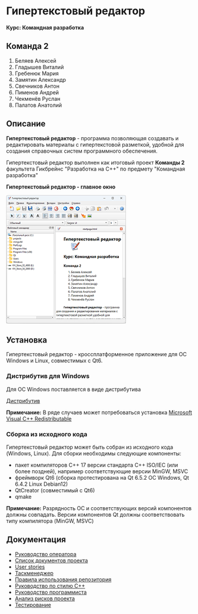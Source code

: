 # Гипертекстовый редактор

**Курс: Командная разработка**

## Команда 2

1.  Беляев Алексей
2.  Гладышев Виталий
3.  Гребенюк Мария
4.  Замятин Александр
5.  Свечников Антон
6.  Пименов Андрей
7.  Чекменёв Руслан
8.  Палатов Анатолий

## Описание

**Гипертекстовый редактор** - программа позволяющая создавать и редактировать материалы с гипертекстовой разметкой, удобной для создания справочных систем программного обеспечения.

Гипертекстовый редактор выполнен как итоговый проект **Команды 2** факультета Гикбрейнс "Разработка на С++" по предмету "Командная разработка"

**Гипертекстовый редактор - главное окно**

![Главное окно](https://github.com/VitalyGladyshev/GB-text-editor/blob/documentation/docs/help/images/window_main.png)

## Установка

Гипертекстовый редактор - кроссплатформенное приложение для ОС Windows и Linux, совместимых с Qt6.

### Дистрибутив для Windows

Для ОС Windows поставляется в виде дистрибутива

[Дистрибутив](https://drive.google.com/file/d/1c6_23hIyasb7K5QCT9YKr3OJuXb9hawd/view?usp=drive_link)

**Примечание:** В ряде случаев может потребоваться установка [Microsoft Visual C++ Redistributable](https://learn.microsoft.com/en-us/cpp/windows/latest-supported-vc-redist?view=msvc-170)

### Сборка из исходного кода

Гипертекстовый редактор может быть собран из исходного кода (Windows, Linux). Для сборки необходимы следующие компоненты:

- пакет компиляторов C++ 17 версии стандарта C++ ISO/IEC (или более поздней), например соответствующие версии MinGW, MSVC
- фреймворк Qt6 (сборка протестирована на Qt 6.5.2 ОС Windows, Qt 6.4.2 Linux Debian12)
- QtCreator (совместимый с Qt6)
- qmake

**Примечание:** Разрядность ОС и соответствующих версий компонентов должны совпадать. Версии компонентов Qt должны соответствовать типу компилятора (MinGW, MSVC)

## Документация
- [Руководство оператора](https://vitalygladyshev.github.io/GB-text-editor/help/index.html)
- [Список документов проекта](https://github.com/VitalyGladyshev/GB-text-editor/blob/documentation/docs/Команда%202%20git.pdf)
- [User stories](https://github.com/VitalyGladyshev/GB-text-editor/blob/documentation/docs/User%20Stories.pdf)
- [Таскменеджер](https://gb-project.yougile.com/team/dd43605206dc/Текстовый-редактор?lang=ru)
- [Правила использования репозитория](https://github.com/VitalyGladyshev/GB-text-editor/blob/documentation/docs/Команда%202%20Репозиторий%20проекта.pdf)
- [Руководство по стилю С++](https://github.com/VitalyGladyshev/GB-text-editor/blob/documentation/docs/Руководство%20по%20стилю%20c%2B%2B.pdf)
- [Руководство программиста](https://vitalygladyshev.github.io/GB-text-editor/html/index.html)
- [Анализ рисков проекта](https://github.com/VitalyGladyshev/GB-text-editor/blob/documentation/docs/Команда%202%20Анализ%20рисков%20реализации%20проекта%20Гипертекстовый%20редактор.pdf)
- [Тестирование](https://github.com/VitalyGladyshev/GB-text-editor/blob/documentation/docs/Тестирование.pdf)
